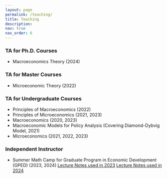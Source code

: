 ```yaml
---
layout: page
permalink: /teaching/
title: Teaching
description:
nav: true
nav_order: 6
---
```


### TA for Ph.D. Courses

- Macroeconomics Theory (2024)

### TA for Master Courses

- Microeconomic Theory (2022)

### TA for Undergraduate Courses

- Principles of Macroeconomics (2022)
- Principles of Microeconomics (2021, 2023)
- Macroeconomics (2020, 2023)
- Macroeconomic Models for Policy Analysis (Covering Diamond-Dybvig Model, 2021)
- Microeconomics (2021, 2022, 2023)

### Independent Instructor

- Summer Math Camp for Graduate Program in Economic Development (GPED) (2023, 2024)
  [Lecture Notes used in 2023](https://linq6.github.io/assets/pdf/KKT.pdf)
  [Lecture Notes used in 2024](https://linq6.github.io/assets/pdf/Session1.pdf)
